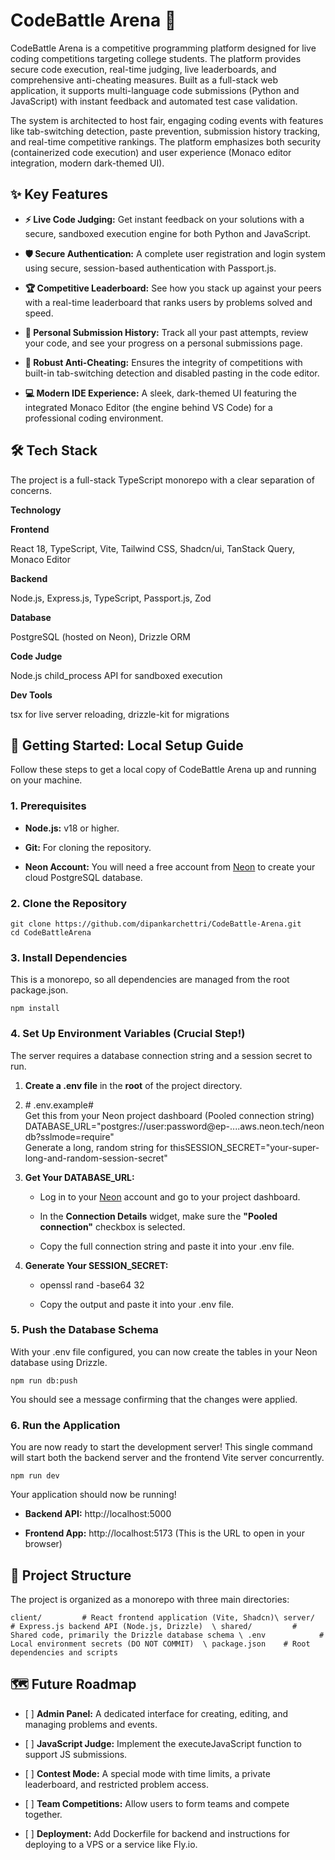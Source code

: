 CodeBattle Arena 🚀
===================

CodeBattle Arena is a competitive programming platform designed for live coding competitions targeting college students. The platform provides secure code execution, real-time judging, live leaderboards, and comprehensive anti-cheating measures. Built as a full-stack web application, it supports multi-language code submissions (Python and JavaScript) with instant feedback and automated test case validation.

The system is architected to host fair, engaging coding events with features like tab-switching detection, paste prevention, submission history tracking, and real-time competitive rankings. The platform emphasizes both security (containerized code execution) and user experience (Monaco editor integration, modern dark-themed UI).

✨ Key Features
--------------

*   **⚡ Live Code Judging:** Get instant feedback on your solutions with a secure, sandboxed execution engine for both Python and JavaScript.
    
*   **🛡️ Secure Authentication:** A complete user registration and login system using secure, session-based authentication with Passport.js.
    
*   **🏆 Competitive Leaderboard:** See how you stack up against your peers with a real-time leaderboard that ranks users by problems solved and speed.
    
*   **📝 Personal Submission History:** Track all your past attempts, review your code, and see your progress on a personal submissions page.
    
*   **🚫 Robust Anti-Cheating:** Ensures the integrity of competitions with built-in tab-switching detection and disabled pasting in the code editor.
    
*   **💻 Modern IDE Experience:** A sleek, dark-themed UI featuring the integrated Monaco Editor (the engine behind VS Code) for a professional coding environment.
    

🛠️ Tech Stack
--------------

The project is a full-stack TypeScript monorepo with a clear separation of concerns.

**Technology**

**Frontend**

React 18, TypeScript, Vite, Tailwind CSS, Shadcn/ui, TanStack Query, Monaco Editor

**Backend**

Node.js, Express.js, TypeScript, Passport.js, Zod

**Database**

PostgreSQL (hosted on Neon), Drizzle ORM

**Code Judge**

Node.js child\_process API for sandboxed execution

**Dev Tools**

tsx for live server reloading, drizzle-kit for migrations

🏁 Getting Started: Local Setup Guide
-------------------------------------

Follow these steps to get a local copy of CodeBattle Arena up and running on your machine.

### 1\. Prerequisites

*   **Node.js:** v18 or higher.
    
*   **Git:** For cloning the repository.
    
*   **Neon Account:** You will need a free account from [Neon](https://neon.tech/) to create your cloud PostgreSQL database.
    

### 2\. Clone the Repository

```
git clone https://github.com/dipankarchettri/CodeBattle-Arena.git
cd CodeBattleArena  
``` 

### 3\. Install Dependencies

This is a monorepo, so all dependencies are managed from the root package.json.

 ```
npm install  
   ```

### 4\. Set Up Environment Variables (Crucial Step!)

The server requires a database connection string and a session secret to run.

1.  **Create a .env file** in the **root** of the project directory.
    
2.  \# .env.example# \
Get this from your Neon project dashboard (Pooled connection string)
DATABASE\_URL="postgres://user:password@ep-....aws.neon.tech/neondb?sslmode=require"\
Generate a long, random string for thisSESSION\_SECRET="your-super-long-and-random-session-secret"
    
3.  **Get Your DATABASE\_URL:**
    
    *   Log in to your [Neon](https://neon.tech/) account and go to your project dashboard.
        
    *   In the **Connection Details** widget, make sure the **"Pooled connection"** checkbox is selected.
        
    *   Copy the full connection string and paste it into your .env file.
        
4.  **Generate Your SESSION\_SECRET:**
    
    *   openssl rand -base64 32
        
    *   Copy the output and paste it into your .env file.
        

### 5\. Push the Database Schema

With your .env file configured, you can now create the tables in your Neon database using Drizzle.
```
npm run db:push   
```

You should see a message confirming that the changes were applied.

### 6\. Run the Application

You are now ready to start the development server! This single command will start both the backend server and the frontend Vite server concurrently.
```
npm run dev   
```

Your application should now be running!

*   **Backend API:** http://localhost:5000
    
*   **Frontend App:** http://localhost:5173 (This is the URL to open in your browser)
    

📂 Project Structure
--------------------

The project is organized as a monorepo with three main directories:

`client/         # React frontend application (Vite, Shadcn)\
server/         # Express.js backend API (Node.js, Drizzle)  \
shared/         # Shared code, primarily the Drizzle database schema \
.env            # Local environment secrets (DO NOT COMMIT)  \
package.json    # Root dependencies and scripts   `

🗺️ Future Roadmap
------------------

*   \[ \] **Admin Panel:** A dedicated interface for creating, editing, and managing problems and events.
    
*   \[ \] **JavaScript Judge:** Implement the executeJavaScript function to support JS submissions.
    
*   \[ \] **Contest Mode:** A special mode with time limits, a private leaderboard, and restricted problem access.
    
*   \[ \] **Team Competitions:** Allow users to form teams and compete together.
    
*   \[ \] **Deployment:** Add Dockerfile for backend and instructions for deploying to a VPS or a service like Fly.io.
